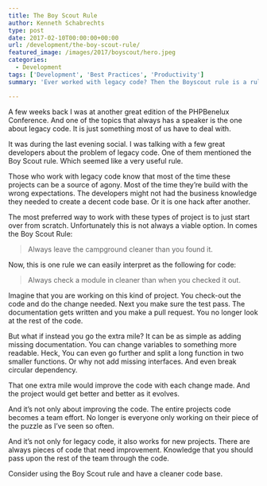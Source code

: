 ```yaml
---
title: The Boy Scout Rule
author: Kenneth Schabrechts
type: post
date: 2017-02-10T00:00:00+00:00
url: /development/the-boy-scout-rule/
featured_image: /images/2017/boyscout/hero.jpeg
categories:
  - Development
tags: ['Development', 'Best Practices', 'Productivity']
summary: 'Ever worked with legacy code? Then the Boyscout rule is a rule for you. In this post I will tell you how this rule will improve that legacy code.'

---
```

A few weeks back I was at another great edition of the PHPBenelux Conference. And one of the topics that always has a speaker is the one about legacy code. It is just something most of us have to deal with.

It was during the last evening social. I was talking with a few great developers about the problem of legacy code. One of them mentioned the Boy Scout rule. Which seemed like a very useful rule.

Those who work with legacy code know that most of the time these projects can be a source of agony. Most of the time they’re build with the wrong expectations. The developers might not had the business knowledge they needed to create a decent code base. Or it is one hack after another.

The most preferred way to work with these types of project is to just start over from scratch. Unfortunately this is not always a viable option. In comes the Boy Scout Rule:

> Always leave the campground cleaner than you found it.

Now, this is one rule we can easily interpret as the following for code:

> Always check a module in cleaner than when you checked it out.

Imagine that you are working on this kind of project. You check-out the code and do the change needed. Next you make sure the test pass. The documentation gets written and you make a pull request. You no longer look at the rest of the code.

But what if instead you go the extra mile? It can be as simple as adding missing documentation. You can change variables to something more readable. Heck, You can even go further and split a long function in two smaller functions. Or why not add missing interfaces. And even break circular dependency.

That one extra mile would improve the code with each change made. And the project would get better and better as it evolves.

And it’s not only about improving the code. The entire projects code becomes a team effort. No longer is everyone only working on their piece of the puzzle as I’ve seen so often.

And it’s not only for legacy code, it also works for new projects. There are always pieces of code that need improvement. Knowledge that you should pass upon the rest of the team through the code.

Consider using the Boy Scout rule and have a cleaner code base.